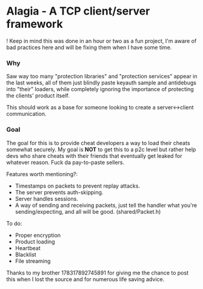 # Alagia - A TCP client/server framework
! Keep in mind this was done in an hour or two as a fun project, I'm aware of bad practices here and will be fixing them when I have some time.

### Why
Saw way too many "protection libraries" and "protection services" appear in the last weeks, all of them just blindly paste keyauth sample and antidebugs into "their" loaders,
while completely ignoring the importance of protecting the clients' product itself. 

This should work as a base for someone looking to create a server<->client communication. 

### Goal
The goal for this is to provide cheat developers a way to load their cheats somewhat securely.
My goal is **NOT** to get this to a p2c level but rather help devs who share cheats with their friends that eventually get leaked for whatever reason. Fuck da pay-to-paste sellers.

Features worth mentioning?:
- Timestamps on packets to prevent replay attacks.
- The server prevents auth-skipping.
- Server handles sessions.
- A way of sending and receiving packets, just tell the handler what you're sending/expecting, and all will be good. (shared/Packet.h)

To do:
- Proper encryption
- Product loading
- Heartbeat
- Blacklist
- File streaming

Thanks to my brother 178317892745891 for giving me the chance to post this when I lost the source and for numerous life saving advice.
